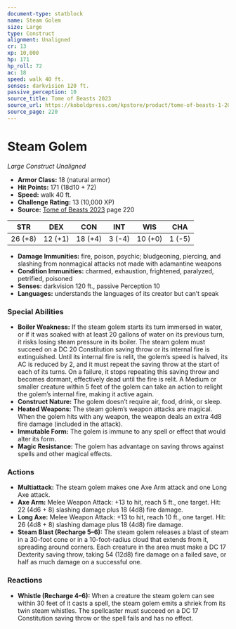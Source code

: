 ```yaml
---
document-type: statblock
name: Steam Golem
size: Large
type: Construct
alignment: Unaligned
cr: 13
xp: 10,000
hp: 171
hp_roll: 72
ac: 18
speed: walk 40 ft.
senses: darkvision 120 ft. 
passive_perception: 10
source_title: Tome of Beasts 2023
source_url: https://koboldpress.com/kpstore/product/tome-of-beasts-1-2023-edition/
source_page: 220
---
```


# Steam Golem

*Large* *Construct* *Unaligned*

- **Armor Class:** 18 (natural armor)
- **Hit Points:** 171 (18d10 + 72)
- **Speed:** walk 40 ft.
- **Challenge Rating:** 13 (10,000 XP)
- **Source:** [Tome of Beasts 2023](https://koboldpress.com/kpstore/product/tome-of-beasts-1-2023-edition/) page 220

| STR | DEX | CON | INT | WIS | CHA |
| --- | --- | --- | --- | --- | --- |
| 26 (+8) | 12 (+1) | 18 (+4) | 3 (-4) | 10 (+0) | 1 (-5) |

- **Damage Immunities:** fire, poison, psychic; bludgeoning, piercing, and slashing from nonmagical attacks not made with adamantine weapons
- **Condition Immunities:** charmed, exhaustion, frightened, paralyzed, petrified, poisoned
- **Senses:** darkvision 120 ft., passive Perception 10
- **Languages:** understands the languages of its creator but can’t speak

### Special Abilities

- **Boiler Weakness:** If the steam golem starts its turn immersed in water, or if it was soaked with at least 20 gallons of water on its previous turn, it risks losing steam pressure in its boiler. The steam golem must succeed on a DC 20 Constitution saving throw or its internal fire is extinguished. Until its internal fire is relit, the golem’s speed is halved, its AC is reduced by 2, and it must repeat the saving throw at the start of each of its turns. On a failure, it stops repeating this saving throw and becomes dormant, effectively dead until the fire is relit. A Medium or smaller creature within 5 feet of the golem can take an action to relight the golem’s internal fire, making it active again.
- **Construct Nature:** The golem doesn’t require air, food, drink, or sleep.
- **Heated Weapons:** The steam golem’s weapon attacks are magical. When the golem hits with any weapon, the weapon deals an extra 4d8 fire damage (included in the attack).
- **Immutable Form:** The golem is immune to any spell or effect that would alter its form.
- **Magic Resistance:** The golem has advantage on saving throws against spells and other magical effects.

### Actions

- **Multiattack:** The steam golem makes one Axe Arm attack and one Long Axe attack.
- **Axe Arm:** Melee Weapon Attack: +13 to hit, reach 5 ft., one target. Hit: 22 (4d6 + 8) slashing damage plus 18 (4d8) fire damage.
- **Long Axe:** Melee Weapon Attack: +13 to hit, reach 10 ft., one target. Hit: 26 (4d8 + 8) slashing damage plus 18 (4d8) fire damage.
- **Steam Blast (Recharge 5–6):** The steam golem releases a blast of steam in a 30-foot cone or in a 10-foot-radius cloud that extends from it, spreading around corners. Each creature in the area must make a DC 17 Dexterity saving throw, taking 54 (12d8) fire damage on a failed save, or half as much damage on a successful one.

### Reactions

- **Whistle (Recharge 4–6):** When a creature the steam golem can see within 30 feet of it casts a spell, the steam golem emits a shriek from its twin steam whistles. The spellcaster must succeed on a DC 17 Constitution saving throw or the spell fails and has no effect.
